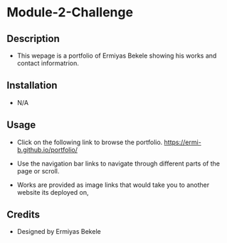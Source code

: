 # Module-2-Challenge

## Description
- This wepage is a portfolio of Ermiyas Bekele showing his works and contact informatrion.

## Installation
- N/A

## Usage
-  Click on the following link to browse the portfolio.
https://ermi-b.github.io/portfolio/

- Use the navigation bar links to navigate through different parts of the page or scroll.

- Works are provided as image links that would take you to another website its deployed on,

## Credits
- Designed by Ermiyas Bekele


